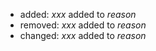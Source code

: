 - added: _xxx_ added to _reason_
- removed: _xxx_ added to _reason_
- changed: _xxx_ added to _reason_
